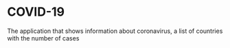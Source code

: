 # COVID-19
The application that shows information about coronavirus, a list of countries with the number of cases
